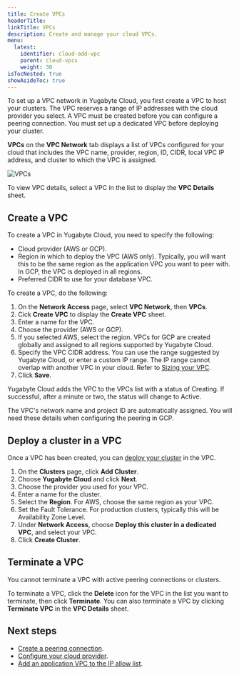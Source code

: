 ```yaml
---
title: Create VPCs
headerTitle: 
linkTitle: VPCs
description: Create and manage your cloud VPCs.
menu:
  latest:
    identifier: cloud-add-vpc
    parent: cloud-vpcs
    weight: 30
isTocNested: true
showAsideToc: true
---
```


To set up a VPC network in Yugabyte Cloud, you first create a VPC to host your clusters. The VPC reserves a range of IP addresses with the cloud provider you select. A VPC must be created before you can configure a peering connection. You must set up a dedicated VPC before deploying your cluster.

**VPCs** on the **VPC Network** tab displays a list of VPCs configured for your cloud that includes the VPC name, provider, region, ID, CIDR, local VPC IP address, and cluster to which the VPC is assigned.

![VPCs](/images/yb-cloud/cloud-vpc.png)

To view VPC details, select a VPC in the list to display the **VPC Details** sheet.

## Create a VPC

To create a VPC in Yugabyte Cloud, you need to specify the following:

- Cloud provider (AWS or GCP).
- Region in which to deploy the VPC (AWS only). Typically, you will want this to be the same region as the application VPC you want to peer with. In GCP, the VPC is deployed in all regions.
- Preferred CIDR to use for your database VPC.

To create a VPC, do the following:

1. On the **Network Access** page, select **VPC Network**, then **VPCs**.
1. Cick **Create VPC** to display the **Create VPC** sheet.
1. Enter a name for the VPC.
1. Choose the provider (AWS or GCP).
1. If you selected AWS, select the region. VPCs for GCP are created globally and assigned to all regions supported by Yugabyte Cloud.
1. Specify the VPC CIDR address. You can use the range suggested by Yugabyte Cloud, or enter a custom IP range. The IP range cannot overlap with another VPC in your cloud. Refer to [Sizing your VPC](../cloud-vpc-intro/#sizing-your-vpc/).
1. Click **Save**.

Yugabyte Cloud adds the VPC to the VPCs list with a status of Creating. If successful, after a minute or two, the status will change to Active.

The VPC's network name and project ID are automatically assigned. You will need these details when configuring the peering in GCP.

## Deploy a cluster in a VPC

Once a VPC has been created, you can [deploy your cluster](../../cloud-basics/create-clusters/) in the VPC.

1. On the **Clusters** page, click **Add Cluster**.
1. Choose **Yugabyte Cloud** and click **Next**.
1. Choose the provider you used for your VPC.
1. Enter a name for the cluster.
1. Select the **Region**. For AWS, choose the same region as your VPC.
1. Set the Fault Tolerance. For production clusters, typically this will be Availability Zone Level.
1. Under **Network Access**, choose **Deploy this cluster in a dedicated VPC**, and select your VPC.
1. Click **Create Cluster**.

## Terminate a VPC

You cannot terminate a VPC with active peering connections or clusters.

To terminate a VPC, click the **Delete** icon for the VPC in the list you want to terminate, then click **Terminate**. You can also terminate a VPC by clicking **Terminate VPC** in the **VPC Details** sheet.

## Next steps

- [Create a peering connection](../cloud-add-peering/#create-a-peering-connection/).
- [Configure your cloud provider](../cloud-add-peering/#configure-the-cloud-provider/).
- [Add an application VPC to the IP allow list](../cloud-add-peering/#configure-the-cloud-provider/).

